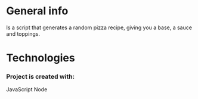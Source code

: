 # General info

Is a script that generates a random pizza recipe, giving you a base, a sauce and toppings. 

# Technologies
### Project is created with:

JavaScript
Node
